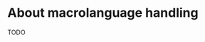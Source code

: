 # About macrolanguage handling

TODO

<!-- > [!warning]
> Note much of the behavior described in this document has been backed out of the initial release of the language chooser and will be implemented in a future release.

- This is about ISO 639-3 codes which represent collections of languages and have a one-to-many correspondence with ISO 630-3 codes which denote individual languages.

- See also

  - https://issues.bloomlibrary.org/youtrack/issue/BL-12657/Issues-with-macrolanguage-codes-in-the-language-picker
  - https://github.com/silnrsi/langtags/blob/master/doc/langtags.md#macro-languages
  - https://iso639-3.sil.org/code_tables/macrolanguage_mappings/

### A simple (and somewhat typical) example of how macrolanguages appear to be handled in Langtags.json

`chm` (mari) is a macrolanguage which has individual languages `mhr` (Eastern Mari) and `mrj` (Western Mari). There are three relevant entries in Langtags.json, below. In this langauge chooser, the language options we offer users are based on the `iso639_3` field. The "Western Mari" entry is no problem and from it we create a language option with the "mrj" code. However, there is no entry which has `iso639_3` value `mhr`; but rather the two entries with `iso639_3` values of `chm` appear to be about the `mhr` language Western Mari. According to th langtags.json documentation: [For many macro languages, there is a representative language [in this case mhr] for that macro language [in this case chm]. In many cases the macro language code is more popular than the representative langauge code. Thus, for example, in the CLDR, the macro language code is used instead of the representative language code. For this reason, langtags.json unifies the representative language tags into the macro language tag set rather than having a separate tag set for them, and gives the tag for the tag set in terms of the macro language rather than the representative language.](https://github.com/silnrsi/langtags/blob/master/doc/langtags.md#macro-languages)

However, at least for the purposes of Bloom, we want the users to pick the specific language code. So since `mhr` is an ISO 639-3 code that shows up as an alternative tag in the `tags` field of those two entries, we create an additional language option which has code `mhr` but contains info from those two entries and therefore is otherwise a duplicate of the `chm` language option coallesced from these entries. (in languageData.json I have marked these additionally created entries with `isForMacrolanguageDisambiguation = true`). -->

<!-- TODO about adding the macrolanguage one to EXCLUDABLE_MACROLANGUAGE_ENTRY_CODES -->
<!--
```
    {
        "full": "mrj-Cyrl-RU",
        "iana": [ "Western Mari" ],
        "iso639_3": "mrj",
        "latnnames": [ "Kyryk mary jÿlmÿ", "Kyryk mary" ],
        "localnames": [ "Кырык мары йӹлмӹ", "кырык мары" ],
        "macrolang": "chm",
        "name": "Mari, Hill",
        "names": [ "Cheremis", "Gorno-Mariy", "High Mari", "Highland Mari", "Mari-Hills", "Western Mari" ],
        "region": "RU",
        "regionname": "Russian Federation",
        "script": "Cyrl",
        "sldr": false,
        "tag": "mrj",
        "tags": [ "mrj-Cyrl", "mrj-RU" ],
        "windows": "mrj-Cyrl"
    },
    ...
        {
        "full": "chm-Cyrl-RU",
        "iana": [ "Mari (Russia)" ],
        "iso639_3": "chm",
        "latnnames": [ "Olyk Marij", "Olyk Marij jylme" ],
        "localnames": [ "олык марий", "олык марий йылме" ],
        "name": "Mari (Russia)",
        "names": [ "Cheremis", "Cheremiss", "Cheremissian", "Eastern Cheremis", "Eastern Mari", "Low Mari", "Lowland Mari", "Lugovo Mari", "Mari", "Mari oriental", "Mari, Meadow", "Mari-Woods", "More", "Ostčeremissisch", "Szeremissi", "Tscheremissisch", "Woods Mari", "tchérémisse", "Čeremissisch" ],
        "region": "RU",
        "regionname": "Russian Federation",
        "regions": [ "KZ" ],
        "script": "Cyrl",
        "sldr": false,
        "tag": "chm",
        "tags": [ "chm-Cyrl", "chm-RU", "mhr", "mhr-Cyrl", "mhr-Cyrl-RU", "mhr-RU" ],
        "windows": "chm-Cyrl"
    },
    {
        "full": "chm-Latn-RU",
        "iana": [ "Mari (Russia)" ],
        "iso639_3": "chm",
        "name": "Mari (Russia)",
        "names": [ "Cheremis", "Cheremiss", "Cheremissian", "Eastern Cheremis", "Eastern Mari", "Low Mari", "Lowland Mari", "Lugovo Mari", "Mari", "Mari oriental", "Mari, Meadow", "Mari-Woods", "More", "Ostčeremissisch", "Szeremissi", "Tscheremissisch", "Woods Mari", "tchérémisse", "Čeremissisch" ],
        "region": "RU",
        "regionname": "Russian Federation",
        "regions": [ "KZ" ],
        "script": "Latn",
        "sldr": false,
        "tag": "chm-Latn",
        "tags": [ "mhr-Latn", "mhr-Latn-RU" ],
        "windows": "chm-Latn"
    },

``` -->
<!--
### A more complicated example -->

<!-- [`aka` (Akan) is a macro language which has individual languages `fat` (Fanti) and `twi` (Twi)](https://iso639-3.sil.org/code_tables/macrolanguage_mappings/data?code=aka&name=). However, [Akan itself is listed as a language in Ethnologue](https://www.ethnologue.com/language/aka/) and Fanti and Twi are only listed as dialects of Akan, though the page notes that "The two main subdivisions of Akan are assigned codes in the ISO 639-3 standard: Fanti (fat) and Twi (twi)." So it seems like (at least for the purposes of Bloom) we would want users to be able to pick `aka` even though it is technically a macrolanguage. And, the relevant entries in Langtags.json are as below. The `twi` code does not even show up anywhere in langtags.json at all.

```
   {
       "full": "ak-Latn-GH",
       "iana": [ "Akan" ],
       "iso639_3": "aka",
       "localname": "Akan",
       "localnames": [ "Akan" ],
       "name": "Akan",
       "region": "GH",
       "regionname": "Ghana",
       "regions": [ "AU", "CA", "GB", "LR", "NL" ],
       "script": "Latn",
       "sldr": true,
       "tag": "ak",
       "tags": [ "ak-GH", "ak-Latn", "fat", "fat-GH", "fat-Latn", "fat-Latn-GH", "tw", "tw-GH", "tw-Latn", "tw-Latn-GH" ],
       "variants": [ "akuapem", "asante" ],
       "windows": "ak-Latn"
   },
   {
       "full": "ak-Arab-GH",
       "iana": [ "Akan" ],
       "iso639_3": "aka",
       "name": "Akan",
       "nophonvars": true,
       "region": "GH",
       "regionname": "Ghana",
       "regions": [ "CA", "GB", "LR" ],
       "script": "Arab",
       "sldr": false,
       "tag": "ak-Arab",
       "windows": "ak-Arab"
   },
   {
       "full": "ak-Brai-GH",
       "iana": [ "Akan" ],
       "iso639_3": "aka",
       "name": "Akan",
       "nophonvars": true,
       "region": "GH",
       "regionname": "Ghana",
       "regions": [ "AU", "CA", "GB", "LR", "NL" ],
       "script": "Brai",
       "sldr": false,
       "tag": "ak-Brai",
       "tags": [ "tw-Brai", "tw-Brai-GH" ],
       "windows": "ak-Brai"
   },
```

TODO future work: For now, because we have at least one situation like this, we aren't blanket cutting out macrolanguages but should eventually figure out a way of determining which macrolanguages are actually valid options. -->

<!-- From the ISO 639-3 site, Akan is a macrolanguage with child languages Twi and Fanti. However, in Ethnologue, Akan has a page (https://www.ethnologue.com/language/aka/) that lists Twi and Fanti as dialects, but Twi and Fanti do not have pages. In fact, the ISO 639-3 site has links attempting to access nonexistent Twi and Fanti Ethnologue pages.

Relatedly, the names "Fanti" and "Twi" do not appear in connection to the ak/fat/tw languages in langtags.json, despite being the names given in ISO 639-3.

Another similar situation is Sanskrit, which is also listed as a macrolanguage in ISO 639-3, and yet it has an Ethnologue page which does not call it a macrolanguage, and its child languages (Classical Sanskrit - cls and Vedic Sanskrit - vsn) do not.

Are there other similar situations?

I am working on the language chooser for Bloom. We usually do not want users to select macrolanguages. Would it be a problem if users can select
languages "fat" and "twi" but not "aka" (at least not easily)?

And then multiple child codes zap Set(3) { 'zap', 'zai', 'zcd' } - ZAI and ZCD listed as equivalent despite ethnologue not even saying they are closest zapotecs to each other

del - us vs canada

nor - ???
 -->
